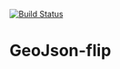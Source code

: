 [![Build Status](https://api.travis-ci.org/eivinhb/geojson-flip.svg?branch=master)](https://www.travis-ci.org/repositories/eivinhb/geojson-flip.json)

# GeoJson-flip
